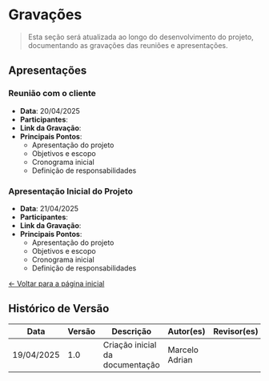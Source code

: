 # Gravações

>  Esta seção será atualizada ao longo do desenvolvimento do projeto, documentando as gravações das reuniões e apresentações.

## Apresentações

### Reunião com o cliente
- **Data**: 20/04/2025
- **Participantes**: 
- **Link da Gravação**: 
- **Principais Pontos**:
  - Apresentação do projeto
  - Objetivos e escopo
  - Cronograma inicial
  - Definição de responsabilidades

### Apresentação Inicial do Projeto
- **Data**: 21/04/2025
- **Participantes**: 
- **Link da Gravação**: 
- **Principais Pontos**:
  - Apresentação do projeto
  - Objetivos e escopo
  - Cronograma inicial
  - Definição de responsabilidades


[← Voltar para a página inicial](index.md) 

## Histórico de Versão

| Data       | Versão | Descrição                                                                 | Autor(es)         | Revisor(es)        |
|------------|--------|---------------------------------------------------------------------------|-------------------|--------------------|
| 19/04/2025 | 1.0    | Criação inicial da documentação                                           | Marcelo Adrian    |                    |